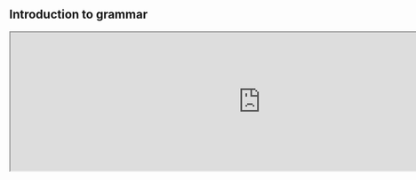
## Introduction to grammar


<iframe id="ChomskyCON_iframe" src="https://global.codio.com/opendsa/v3/jsav/iframe/v5/chomskycon.html" width="900" height="250" scrolling="no" style="position: relative; top: 0px;">Your browser does not support iframes.</iframe>
<br/>

